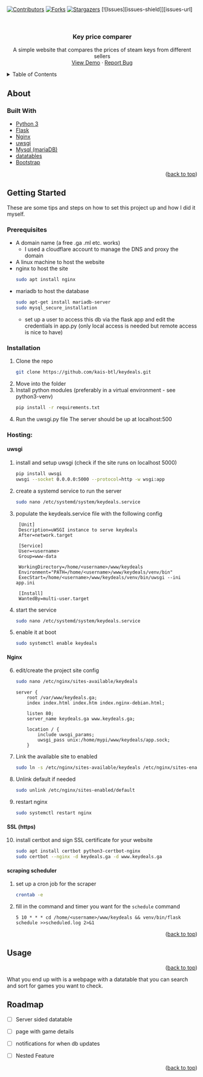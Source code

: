 <div id="top"></div>

<!-- PROJECT SHIELDS -->
[![Contributors][contributors-shield]][contributors-url]
[![Forks][forks-shield]][forks-url]
[![Stargazers][stars-shield]][stars-url]
[![Issues][issues-shield]][issues-url]



<!-- PROJECT LOGO -->
<br />
<div align="center">

<h3 align="center">Key price comparer</h3>

  <p align="center">
    A simple website that compares the prices of steam keys from different sellers  <br/>
    <a href="https://youtu.be/PxzwyMUr13A">View Demo</a>
    ·
    <a href="https://github.com/kais-btl/keydeals/issues">Report Bug</a>
 </p>
</div>

<!-- TABLE OF CONTENTS -->
<details>
  <summary>Table of Contents</summary>
  <ol>
    <li>
      <a href="#about-the-project">About</a>
      <ul>
        <li><a href="#built-with">Built With</a></li>
      </ul>
    </li>
    <li>
      <a href="#getting-started">Getting Started</a>
      <ul>
        <li><a href="#prerequisites">Prerequisites</a></li>
        <li><a href="#installation">Installation</a></li>
      </ul>
    </li>
    <li><a href="#usage">Usage</a></li>
    <li><a href="#roadmap">Roadmap</a></li>
  </ol>
</details>

<!-- ABOUT THE PROJECT -->

## About

### Built With

* [Python 3](https://www.python.org)
* [Flask](https://flask.palletsprojects.com/en/2.1.x/)
* [Nginx](https://www.nginx.com)
* [uwsgi](https://uwsgi-docs.readthedocs.io/en/latest/#)
* [Mysql (mariaDB)](https://mariadb.org)
* [datatables](https://datatables.net)
* [Bootstrap](https://getbootstrap.com)

<p align="right">(<a href="#top">back to top</a>)</p>

<!-- GETTING STARTED -->

## Getting Started

These are some tips and steps on how to set this project up and how I did it myself.
### Prerequisites

- A domain name (a free .ga .ml etc. works)
  - I used a cloudflare account to manage the DNS and proxy the domain
- A linux machine to host the website
- nginx to host the site
    ```bash
    sudo apt install nginx
    ```
- mariadb to host the database
    ```bash
    sudo apt-get install mariadb-server
    sudo mysql_secure_installation
    ```
  - set up a user to access this db via the flask app and edit the credentials in app.py 
   (only local access is needed but remote access is nice to have)
### Installation

1. Clone the repo
   ```bash
   git clone https://github.com/kais-btl/keydeals.git
   ```
2. Move into the folder
3. Install python modules (preferably in a virtual environment - see python3-venv)
   ```bash
   pip install -r requirements.txt
   ```
4. Run the uwsgi.py file
    The server should be up at localhost:500

###  Hosting:
#### uwsgi

1. install and setup uwsgi (check if the site runs on localhost 5000)
    ```bash
    pip install uwsgi
    uwsgi --socket 0.0.0.0:5000 --protocol=http -w wsgi:app
    ```

3. create a systemd service to run the server
   ```bash
   sudo nano /etc/systemd/system/keydeals.service
   ```
4. populate the keydeals.service file with the following config
   ```service
    [Unit]
    Description=uWSGI instance to serve keydeals
    After=network.target
    
    [Service]
    User=<username>
    Group=www-data
    
    WorkingDirectory=/home/<username>/www/keydeals
    Environment="PATH=/home/<username>/www/keydeals/venv/bin"
    ExecStart=/home/<username>/www/keydeals/venv/bin/uwsgi --ini app.ini
    
    [Install]
    WantedBy=multi-user.target
   ```
5. start the service
   ```bash
   sudo nano /etc/systemd/system/keydeals.service
   ```
6. enable it at boot
    ```bash
    sudo systemctl enable keydeals
    ```
#### Nginx
6. edit/create the project site config
    ```bash
    sudo nano /etc/nginx/sites-available/keydeals
    ```
    ```
    server {
        root /var/www/keydeals.ga;
        index index.html index.htm index.nginx-debian.html;
    
        listen 80;
        server_name keydeals.ga www.keydeals.ga;
    
        location / {
            include uwsgi_params;
            uwsgi_pass unix:/home/mypi/www/keydeals/app.sock;
        }
   ```
7. Link the available site to enabled
    ```bash
    sudo ln -s /etc/nginx/sites-available/keydeals /etc/nginx/sites-enabled
    ```
8. Unlink default if needed
    ```bash
    sudo unlink /etc/nginx/sites-enabled/default
    ```
9. restart nginx
    ```bash
    sudo systemctl restart nginx
    ```
#### SSL (https)
10. install certbot and sign SSL certificate for your website
    ```bash
    sudo apt install certbot python3-certbot-nginx
    sudo certbot --nginx -d keydeals.ga -d www.keydeals.ga
    ```
    
#### scraping scheduler
1. set up a cron job for the scraper
    ```bash
    crontab -e
    ```
2. fill in the command and timer you want for the `schedule` command
    ```
    5 10 * * * cd /home/<username>/www/keydeals && venv/bin/flask schedule >>scheduled.log 2>&1
    ```

<p align="right">(<a href="#top">back to top</a>)</p>

<!-- USAGE EXAMPLES -->

## Usage
<p align="right">(<a href="#top">back to top</a>)</p>
What you end up with is a webpage with a datatable that you can search and sort for games you want to check.


<!-- ROADMAP -->

## Roadmap

- [ ] Server sided datatable
- [ ] page with game details
- [ ] notifications for when db updates
- [ ] Nested Feature


<p align="right">(<a href="#top">back to top</a>)</p>


<!-- MARKDOWN LINKS & IMAGES -->
<!-- https://www.markdownguide.org/basic-syntax/#reference-style-links -->

[contributors-shield]: https://img.shields.io/github/contributors/kais-btl/keydeals.svg?style=for-the-badge
[contributors-url]: https://github.com/kais-btl/keydeals/graphs/contributors
[forks-shield]: https://img.shields.io/github/forks/kais-btl/keydeals.svg?style=for-the-badge
[forks-url]: https://github.com/kais-btl/keydeals/network/members
[stars-shield]: https://img.shields.io/github/stars/kais-btl/keydeals.svg?style=for-the-badge
[stars-url]: https://github.com/kais-btl/keydeals/stargazers
